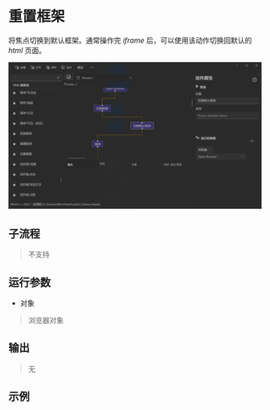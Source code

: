 # 重置框架 
将焦点切换到默认框架。通常操作完 *iframe* 后，可以使用该动作切换回默认的 *html* 页面。

![WebFocusFrameDefault](./images/17.png ':size=90%')


## 子流程
> 不支持


## 运行参数

* 对象
> 浏览器对象


## 输出
> 无


## 示例